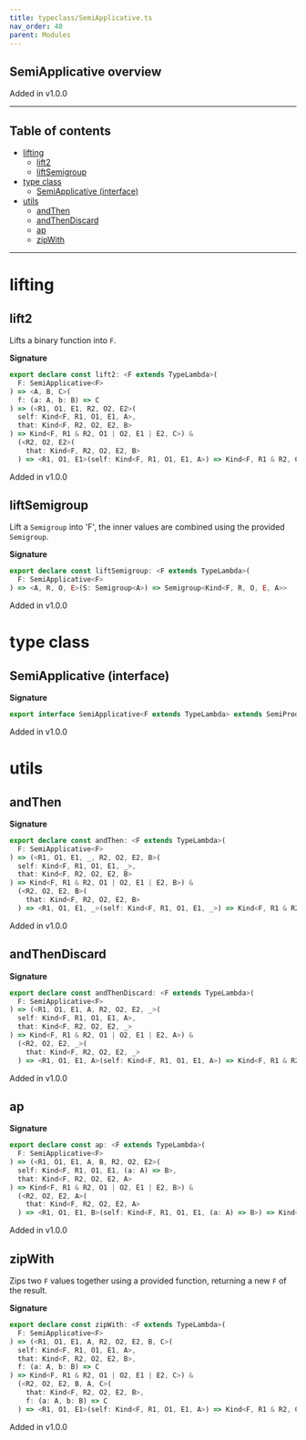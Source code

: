 ```yaml
---
title: typeclass/SemiApplicative.ts
nav_order: 40
parent: Modules
---
```


## SemiApplicative overview

Added in v1.0.0

---

<h2 class="text-delta">Table of contents</h2>

- [lifting](#lifting)
  - [lift2](#lift2)
  - [liftSemigroup](#liftsemigroup)
- [type class](#type-class)
  - [SemiApplicative (interface)](#semiapplicative-interface)
- [utils](#utils)
  - [andThen](#andthen)
  - [andThenDiscard](#andthendiscard)
  - [ap](#ap)
  - [zipWith](#zipwith)

---

# lifting

## lift2

Lifts a binary function into `F`.

**Signature**

```ts
export declare const lift2: <F extends TypeLambda>(
  F: SemiApplicative<F>
) => <A, B, C>(
  f: (a: A, b: B) => C
) => (<R1, O1, E1, R2, O2, E2>(
  self: Kind<F, R1, O1, E1, A>,
  that: Kind<F, R2, O2, E2, B>
) => Kind<F, R1 & R2, O1 | O2, E1 | E2, C>) &
  (<R2, O2, E2>(
    that: Kind<F, R2, O2, E2, B>
  ) => <R1, O1, E1>(self: Kind<F, R1, O1, E1, A>) => Kind<F, R1 & R2, O2 | O1, E2 | E1, C>)
```

Added in v1.0.0

## liftSemigroup

Lift a `Semigroup` into 'F', the inner values are combined using the provided `Semigroup`.

**Signature**

```ts
export declare const liftSemigroup: <F extends TypeLambda>(
  F: SemiApplicative<F>
) => <A, R, O, E>(S: Semigroup<A>) => Semigroup<Kind<F, R, O, E, A>>
```

Added in v1.0.0

# type class

## SemiApplicative (interface)

**Signature**

```ts
export interface SemiApplicative<F extends TypeLambda> extends SemiProduct<F>, Covariant<F> {}
```

Added in v1.0.0

# utils

## andThen

**Signature**

```ts
export declare const andThen: <F extends TypeLambda>(
  F: SemiApplicative<F>
) => (<R1, O1, E1, _, R2, O2, E2, B>(
  self: Kind<F, R1, O1, E1, _>,
  that: Kind<F, R2, O2, E2, B>
) => Kind<F, R1 & R2, O1 | O2, E1 | E2, B>) &
  (<R2, O2, E2, B>(
    that: Kind<F, R2, O2, E2, B>
  ) => <R1, O1, E1, _>(self: Kind<F, R1, O1, E1, _>) => Kind<F, R1 & R2, O2 | O1, E2 | E1, B>)
```

Added in v1.0.0

## andThenDiscard

**Signature**

```ts
export declare const andThenDiscard: <F extends TypeLambda>(
  F: SemiApplicative<F>
) => (<R1, O1, E1, A, R2, O2, E2, _>(
  self: Kind<F, R1, O1, E1, A>,
  that: Kind<F, R2, O2, E2, _>
) => Kind<F, R1 & R2, O1 | O2, E1 | E2, A>) &
  (<R2, O2, E2, _>(
    that: Kind<F, R2, O2, E2, _>
  ) => <R1, O1, E1, A>(self: Kind<F, R1, O1, E1, A>) => Kind<F, R1 & R2, O2 | O1, E2 | E1, A>)
```

Added in v1.0.0

## ap

**Signature**

```ts
export declare const ap: <F extends TypeLambda>(
  F: SemiApplicative<F>
) => (<R1, O1, E1, A, B, R2, O2, E2>(
  self: Kind<F, R1, O1, E1, (a: A) => B>,
  that: Kind<F, R2, O2, E2, A>
) => Kind<F, R1 & R2, O1 | O2, E1 | E2, B>) &
  (<R2, O2, E2, A>(
    that: Kind<F, R2, O2, E2, A>
  ) => <R1, O1, E1, B>(self: Kind<F, R1, O1, E1, (a: A) => B>) => Kind<F, R1 & R2, O2 | O1, E2 | E1, B>)
```

Added in v1.0.0

## zipWith

Zips two `F` values together using a provided function, returning a new `F` of the result.

**Signature**

```ts
export declare const zipWith: <F extends TypeLambda>(
  F: SemiApplicative<F>
) => (<R1, O1, E1, A, R2, O2, E2, B, C>(
  self: Kind<F, R1, O1, E1, A>,
  that: Kind<F, R2, O2, E2, B>,
  f: (a: A, b: B) => C
) => Kind<F, R1 & R2, O1 | O2, E1 | E2, C>) &
  (<R2, O2, E2, B, A, C>(
    that: Kind<F, R2, O2, E2, B>,
    f: (a: A, b: B) => C
  ) => <R1, O1, E1>(self: Kind<F, R1, O1, E1, A>) => Kind<F, R1 & R2, O2 | O1, E2 | E1, C>)
```

Added in v1.0.0
